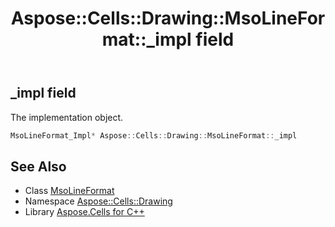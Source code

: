﻿---
title: Aspose::Cells::Drawing::MsoLineFormat::_impl field
linktitle: _impl
second_title: Aspose.Cells for C++ API Reference
description: 'Aspose::Cells::Drawing::MsoLineFormat::_impl field. The implementation object in C++.'
type: docs
weight: 2000
url: /cpp/aspose.cells.drawing/msolineformat/_impl/
---
## _impl field


The implementation object.

```cpp
MsoLineFormat_Impl* Aspose::Cells::Drawing::MsoLineFormat::_impl
```

## See Also

* Class [MsoLineFormat](../)
* Namespace [Aspose::Cells::Drawing](../../)
* Library [Aspose.Cells for C++](../../../)
